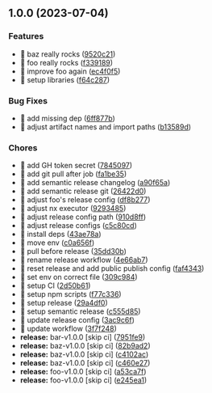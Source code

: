 ## 1.0.0 (2023-07-04)


### Features

* 🎸 baz really rocks ([9520c21](https://github.com/kreuzerk/monoleasa/commit/9520c21d293714974a6b624809f23b9b3e4cddff))
* 🎸 foo really rocks ([f339189](https://github.com/kreuzerk/monoleasa/commit/f3391899facda54bc31916b6dacf7f50f737dcba))
* 🎸 improve foo again ([ec4f0f5](https://github.com/kreuzerk/monoleasa/commit/ec4f0f503c0a496fc8f74ceb6d19ed4f61990a9b))
* 🎸 setup libraries ([f64c287](https://github.com/kreuzerk/monoleasa/commit/f64c287934df20240fa28c6279818786b5b79618))


### Bug Fixes

* 🐛 add missing dep ([6ff877b](https://github.com/kreuzerk/monoleasa/commit/6ff877b6171161458906749330fc8496ec86c6a4))
* 🐛 adjust artifact names and import paths ([b13589d](https://github.com/kreuzerk/monoleasa/commit/b13589df94a8c28af754d82dc810ce25ffad8667))


### Chores

* 🤖 add GH token secret ([7845097](https://github.com/kreuzerk/monoleasa/commit/78450975a34cdd916120f78a57918d2382a063be))
* 🤖 add git pull after job ([fa1be35](https://github.com/kreuzerk/monoleasa/commit/fa1be3554fe0eafce50beeca454cbf0b3d516b51))
* 🤖 add semantic release changelog ([a90f65a](https://github.com/kreuzerk/monoleasa/commit/a90f65af478c80af6ef50d161b707ef997f266a3))
* 🤖 add semantic release git ([26422d0](https://github.com/kreuzerk/monoleasa/commit/26422d0578ea71afc426a337a1d7de0bc33f11d9))
* 🤖 adjust foo's release config ([df8b277](https://github.com/kreuzerk/monoleasa/commit/df8b277013cf880af29ee4d8ab65ca2f5da1cfd5))
* 🤖 adjust nx executor ([9293485](https://github.com/kreuzerk/monoleasa/commit/9293485c0472e4b330338d47eca2294e8c1a8ab9))
* 🤖 adjust release config path ([910d8ff](https://github.com/kreuzerk/monoleasa/commit/910d8ff9c01f9f053bbd448e2050b044277a9f15))
* 🤖 adjust release configs ([c5c80cd](https://github.com/kreuzerk/monoleasa/commit/c5c80cdc270effbcfa7201d42ed4d457bb39bb57))
* 🤖 install deps ([43ae78a](https://github.com/kreuzerk/monoleasa/commit/43ae78a9b3322105322141ecd2b97a8c8ef19bf2))
* 🤖 move env ([c0a656f](https://github.com/kreuzerk/monoleasa/commit/c0a656fcdcb76a01427f464ae7d756a67da4ea23))
* 🤖 pull before release ([35dd30b](https://github.com/kreuzerk/monoleasa/commit/35dd30bc6f13144d4188f6a81821ff02323a7f04))
* 🤖 rename release workflow ([4e66ab7](https://github.com/kreuzerk/monoleasa/commit/4e66ab7d9b12f66ec06047e053d844b08d69f4f6))
* 🤖 reset release and add public publish config ([faf4343](https://github.com/kreuzerk/monoleasa/commit/faf43430e3eb38238a913c9149e60c01a490b4fd))
* 🤖 set env on correct file ([309c984](https://github.com/kreuzerk/monoleasa/commit/309c9847087b3354cd576edd09a3c2280caaed73))
* 🤖 setup CI ([2d50b61](https://github.com/kreuzerk/monoleasa/commit/2d50b61da40f30b673f740b0457cb3c0a488e9e5))
* 🤖 setup npm scripts ([f77c336](https://github.com/kreuzerk/monoleasa/commit/f77c336fb2f35facfe9970cc31babb36f8591069))
* 🤖 setup release ([29a4df0](https://github.com/kreuzerk/monoleasa/commit/29a4df050d4a9c2cb077f2dfe1abd0f1e982da2e))
* 🤖 setup semantic release ([c555d85](https://github.com/kreuzerk/monoleasa/commit/c555d856c1eefc27754ba8cdfc2a4d70f122aeb0))
* 🤖 update release config ([3ac9c6f](https://github.com/kreuzerk/monoleasa/commit/3ac9c6f801041212b1a179818f0f263b9d87799e))
* 🤖 update workflow ([3f7f248](https://github.com/kreuzerk/monoleasa/commit/3f7f2485f2a8e25517a76124e0d3885557ddd809))
* **release:** bar-v1.0.0 [skip ci] ([7951fe9](https://github.com/kreuzerk/monoleasa/commit/7951fe9a51e1cf57f12227fb67a9b7d0a9367fd9))
* **release:** baz-v1.0.0 [skip ci] ([82b9ad2](https://github.com/kreuzerk/monoleasa/commit/82b9ad2eabc00372987c2fd5674dfbb503ab083a))
* **release:** baz-v1.0.0 [skip ci] ([c4102ac](https://github.com/kreuzerk/monoleasa/commit/c4102ac0a84a74c7931252915872b6b337e5d5ad))
* **release:** baz-v1.0.0 [skip ci] ([c460e27](https://github.com/kreuzerk/monoleasa/commit/c460e27bf035ba4eec9944997585e051d6467f88))
* **release:** foo-v1.0.0 [skip ci] ([a53ca7f](https://github.com/kreuzerk/monoleasa/commit/a53ca7ff353319812b89238e89c9506d9b3d1169))
* **release:** foo-v1.0.0 [skip ci] ([e245ea1](https://github.com/kreuzerk/monoleasa/commit/e245ea1ca73159cf7be198f9cafb15b4daf3a3d7))
